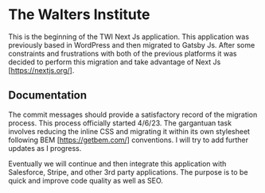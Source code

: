 # The Walters Institute

This is the beginning of the TWI Next Js application. This application was previously based in WordPress and then migrated to Gatsby Js. After some constraints and frustrations with both of the previous platforms it was decided to perform this migration and take advantage of Next Js [https://nextjs.org/].

## Documentation

The commit messages should provide a satisfactory record of the migration process.
This process officially started 4/6/23. The gargantuan task involves reducing the inline CSS and migrating it within its own stylesheet following BEM [https://getbem.com/] conventions. I will try to add further updates as I progress.

Eventually we will continue and then integrate this application with Salesforce, Stripe, and other 3rd party applications. The purpose is to be quick and improve code quality as well as SEO.

